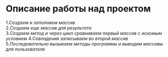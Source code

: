 # Описание работы над проектом  
1.*Создаем и заполняем массив*  
2.*Создаем еще массив для результата*  
3.*Создаем метод и через цикл сравниваем первый массив с искомым условием*
4.*Совпадения записываем во второй массив*
5.*Последовательно вызываем методы программы и выводим массивы для пользователя*